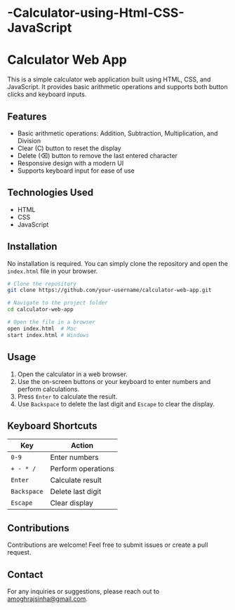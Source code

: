 # -Calculator-using-Html-CSS-JavaScript
# Calculator Web App

This is a simple calculator web application built using HTML, CSS, and JavaScript. It provides basic arithmetic operations and supports both button clicks and keyboard inputs.

## Features
- Basic arithmetic operations: Addition, Subtraction, Multiplication, and Division
- Clear (C) button to reset the display
- Delete (⌫) button to remove the last entered character
- Responsive design with a modern UI
- Supports keyboard input for ease of use

## Technologies Used
- HTML
- CSS
- JavaScript

## Installation
No installation is required. You can simply clone the repository and open the `index.html` file in your browser.

```bash
# Clone the repository
git clone https://github.com/your-username/calculator-web-app.git

# Navigate to the project folder
cd calculator-web-app

# Open the file in a browser
open index.html  # Mac
start index.html # Windows
```

## Usage
1. Open the calculator in a web browser.
2. Use the on-screen buttons or your keyboard to enter numbers and perform calculations.
3. Press `Enter` to calculate the result.
4. Use `Backspace` to delete the last digit and `Escape` to clear the display.

## Keyboard Shortcuts
| Key | Action |
|-----|--------|
| `0-9` | Enter numbers |
| `+ - * /` | Perform operations |
| `Enter` | Calculate result |
| `Backspace` | Delete last digit |
| `Escape` | Clear display |


## Contributions
Contributions are welcome! Feel free to submit issues or create a pull request.

## Contact
For any inquiries or suggestions, please reach out to amoghrajsinha@gmail.com.

